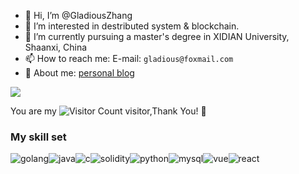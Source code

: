 - 👋 Hi, I’m @GladiousZhang
- 👀 I’m interested in destributed system & blockchain.
- 🌱 I’m currently pursuing a master's degree in XIDIAN University, Shaanxi, China
- 📫 How to reach me: E-mail: `gladious@foxmail.com`
- 📃 About me: [personal blog](gladiouszhang.github.io)

  
![](https://github-readme-stats.vercel.app/api?username=GladiousZHang&show_icons=true&theme=transparent)

You are my ![Visitor Count](https://profile-counter.glitch.me/GladiousZhang/count.svg) visitor,Thank You! 🫶

### My skill set
![golang](https://skillicons.dev/icons?i=go)![java](https://skillicons.dev/icons?i=java)![c](https://skillicons.dev/icons?i=c)![solidity](https://skillicons.dev/icons?i=solidity)![python](https://skillicons.dev/icons?i=python)![mysql](https://skillicons.dev/icons?i=mysql)![vue](https://skillicons.dev/icons?i=vue)![react](https://skillicons.dev/icons?i=react)
<!---
GladiousZhang/GladiousZhang is a ✨ special ✨ repository because its `README.md` (this file) appears on your GitHub profile.
You can click the Preview link to take a look at your changes.
--->
